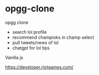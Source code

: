 # opgg-clone
opgg clone
- search lol profile
- recommend champioks in champ select
- pull tweets/news of lol
- chatgpt for lol tips

Vanilla js

https://developer.riotgames.com/

